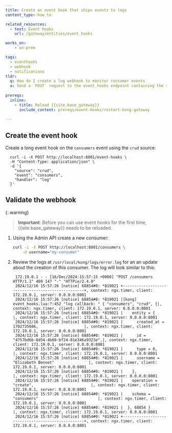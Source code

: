 ```yaml
---
title: Create an event hook that ships events to logs
content_type: how_to

related_resources:
  - text: Event hooks
    url: /gateway/entities/event_hooks

works_on:
    - on-prem

tags:
  - eventhooks
  - webhook
  - notifications
tldr: 
  q: How do I create a log webhook to monitor consumer events
  a: Send a `POST` request to the event_hooks endpoint containing the source and event for the webhook.
  
prereqs:
  inline:
    - title: Reload {{site.base_gateway}}
      include_content: prereqs/event-hooks/restart-kong-gateway
  
---
```


## Create the event hook

Create a long event hook on the `consumers` event using the `crud` source: 

      curl -i -X POST http://localhost:8001/event-hooks \
      -H "Content-Type: application/json" \
      -d '{
        "source": "crud",
        "event": "consumers",
        "handler": "log"
      }'



## Validate the webhook

{:.warning}
> **Important**:  Before you can use event hooks for the first time, {{site.base_gateway}} needs to be reloaded.

1. Using the Admin API create a new consumer: 

    ```sh
    curl -i -X POST http://localhost:8001/consumers \
        -d username="my-consumer"
    ```
2. Review the logs at `/usr/local/kong/logs/error.log` for an an update about the creation of this consumer. The log will look similar to this: 
    
        172.19.0.1 - - [16/Dec/2024:15:57:15 +0000] "POST /consumers HTTP/1.1" 409 147 "-" "HTTPie/2.4.0"
        2024/12/16 15:57:26 [notice] 68854#0: *819021 +--------------------------------------------------+, context: ngx.timer, client: 172.19.0.1, server: 0.0.0.0:8001
        2024/12/16 15:57:26 [notice] 68854#0: *819021 |[kong] event_hooks.lua:?:452 "log callback: " { "consumers", "crud", {|, context: ngx.timer, client: 172.19.0.1, server: 0.0.0.0:8001
        2024/12/16 15:57:26 [notice] 68854#0: *819021 |    entity = {                                    |, context: ngx.timer, client: 172.19.0.1, server: 0.0.0.0:8001
        2024/12/16 15:57:26 [notice] 68854#0: *819021 |      created_at = 1702735046,                    |, context: ngx.timer, client: 172.19.0.1, server: 0.0.0.0:8001
        2024/12/16 15:57:26 [notice] 68854#0: *819021 |      id = "4757bd6b-8d54-4b08-bf24-01e346a9323e",|, context: ngx.timer, client: 172.19.0.1, server: 0.0.0.0:8001
        2024/12/16 15:57:26 [notice] 68854#0: *819021 |      type = 0,                                   |, context: ngx.timer, client: 172.19.0.1, server: 0.0.0.0:8001
        2024/12/16 15:57:26 [notice] 68854#0: *819021 |      username = "Elizabeth Bennet"               |, context: ngx.timer, client: 172.19.0.1, server: 0.0.0.0:8001
        2024/12/16 15:57:26 [notice] 68854#0: *819021 |    },                                            |, context: ngx.timer, client: 172.19.0.1, server: 0.0.0.0:8001
        2024/12/16 15:57:26 [notice] 68854#0: *819021 |    operation = "create",                         |, context: ngx.timer, client: 172.19.0.1, server: 0.0.0.0:8001
        2024/12/16 15:57:26 [notice] 68854#0: *819021 |    schema = "consumers"                          |, context: ngx.timer, client: 172.19.0.1, server: 0.0.0.0:8001
        2024/12/16 15:57:26 [notice] 68854#0: *819021 |  }, 68854 }                                      |, context: ngx.timer, client: 172.19.0.1, server: 0.0.0.0:8001
        2024/12/16 15:57:26 [notice] 68854#0: *819021 +--------------------------------------------------+, context: ngx.timer, client: 172.19.0.1, server: 0.0.0.0:8001
